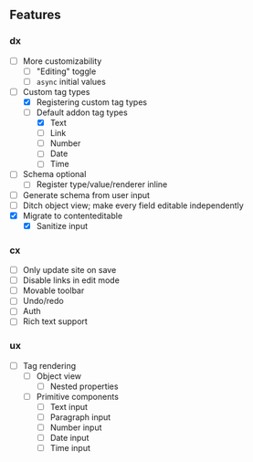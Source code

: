 ## Features

### dx

- [ ] More customizability
  - [ ] "Editing" toggle
  - [ ] `async` initial values
- [ ] Custom tag types
  - [x] Registering custom tag types
  - [ ] Default addon tag types
    - [x] Text
    - [ ] Link
    - [ ] Number
    - [ ] Date
    - [ ] Time
- [ ] Schema optional
  - [ ] Register type/value/renderer inline
- [ ] Generate schema from user input
- [ ] Ditch object view; make every field editable independently
- [x] Migrate to contenteditable
  - [x] Sanitize input

### cx

- [ ] Only update site on save
- [ ] Disable links in edit mode
- [ ] Movable toolbar
- [ ] Undo/redo
- [ ] Auth
- [ ] Rich text support

### ux

- [ ] Tag rendering
  - [ ] Object view
    - [ ] Nested properties
  - [ ] Primitive components
    - [ ] Text input
    - [ ] Paragraph input
    - [ ] Number input
    - [ ] Date input
    - [ ] Time input
